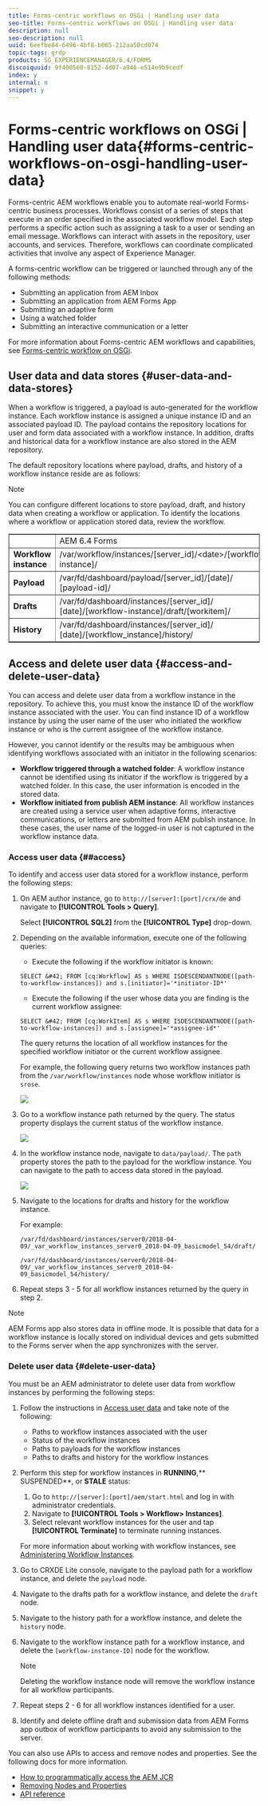 ```yaml
---
title: Forms-centric workflows on OSGi | Handling user data
seo-title: Forms-centric workflows on OSGi | Handling user data
description: null
seo-description: null
uuid: 6eefbe84-6496-4bf8-b065-212aa50cd074
topic-tags: grdp
products: SG_EXPERIENCEMANAGER/6.4/FORMS
discoiquuid: 9f400560-8152-4d07-a946-e514e9b9cedf
index: y
internal: n
snippet: y
---
```


# Forms-centric workflows on OSGi | Handling user data{#forms-centric-workflows-on-osgi-handling-user-data}

Forms-centric AEM workflows enable you to automate real-world Forms-centric business processes. Workflows consist of a series of steps that execute in an order specified in the associated workflow model. Each step performs a specific action such as assigning a task to a user or sending an email message. Workflows can interact with assets in the repository, user accounts, and services. Therefore, workflows can coordinate complicated activities that involve any aspect of Experience Manager.

A forms-centric workflow can be triggered or launched through any of the following methods:

* Submitting an application from AEM Inbox
* Submitting an application from AEM Forms App
* Submitting an adaptive form
* Using a watched folder
* Submitting an interactive communication or a letter

For more information about Forms-centric AEM workflows and capabilities, see [Forms-centric workflow on OSGi](../../forms/using/aem-forms-workflow.md).

## User data and data stores {#user-data-and-data-stores}

When a workflow is triggered, a payload is auto-generated for the workflow instance. Each workflow instance is assigned a unique instance ID and an associated payload ID. The payload contains the repository locations for user and form data associated with a workflow instance. In addition, drafts and historical data for a workflow instance are also stored in the AEM repository.

The default repository locations where payload, drafts, and history of a workflow instance reside are as follows:

>[!NOTE]
>
>You can configure different locations to store payload, draft, and history data when creating a workflow or application. To identify the locations where a workflow or application stored data, review the workflow.

<table border="1" cellpadding="1" cellspacing="0" width="100%"> 
 <tbody> 
  <tr> 
   <td> </td> 
   <td>AEM 6.4 Forms</td> 
   <td>AEM 6.3 Forms</td> 
  </tr> 
  <tr> 
   <td><strong>Workflow <br /> instance</strong></td> 
   <td>/var/workflow/instances/[server_id]/&lt;date&gt;/[workflow-instance]/</td> 
   <td>/etc/workflow/instances/[server_id]/[date]/[workflow-instance]/</td> 
  </tr> 
  <tr> 
   <td><strong>Payload</strong></td> 
   <td>/var/fd/dashboard/payload/[server_id]/[date]/<br /> [payload-id]/</td> 
   <td>/etc/fd/dashboard/payload/[server_id]/[date]/<br /> [payload-id]/</td> 
  </tr> 
  <tr> 
   <td><strong>Drafts</strong></td> 
   <td>/var/fd/dashboard/instances/[server_id]/<br /> [date]/[workflow-instance]/draft/[workitem]/</td> 
   <td>/etc/fd/dashboard/instances/[server_id]/<br /> [date]/[workflow-instance]/draft/[workitem]/</td> 
  </tr> 
  <tr> 
   <td><strong>History</strong></td> 
   <td>/var/fd/dashboard/instances/[server_id]/<br /> [date]/[workflow_instance]/history/</td> 
   <td>/etc/fd/dashboard/instances/[server_id]/<br /> [date]/[workflow_instance]/history/</td> 
  </tr> 
 </tbody> 
</table>

## Access and delete user data {#access-and-delete-user-data}

You can access and delete user data from a workflow instance in the repository. To achieve this, you must know the instance ID of the workflow instance associated with the user. You can find instance ID of a workflow instance by using the user name of the user who initiated the workflow instance or who is the current assignee of the workflow instance.

However, you cannot identify or the results may be ambiguous when identifying workflows associated with an initiator in the following scenarios:

* **Workflow triggered through a watched folder**: A workflow instance cannot be identified using its initiator if the workflow is triggered by a watched folder. In this case, the user information is encoded in the stored data.
* **Workflow initiated from publish AEM instance**: All workflow instances are created using a service user when adaptive forms, interactive communications, or letters are submitted from AEM publish instance. In these cases, the user name of the logged-in user is not captured in the workflow instance data.

### Access user data {##access}

To identify and access user data stored for a workflow instance, perform the following steps:

1. On AEM author instance, go to `http://[server]:[port]/crx/de` and navigate to **[!UICONTROL Tools > Query]**.

   Select **[!UICONTROL SQL2]** from the **[!UICONTROL Type]** drop-down.

1. Depending on the available information, execute one of the following queries:

    * Execute the following if the workflow initiator is known:

   `SELECT &#42; FROM [cq:Workflow] AS s WHERE ISDESCENDANTNODE([path-to-workflow-instances]) and s.[initiator]='*initiator-ID*'`

    * Execute the following if the user whose data you are finding is the current workflow assignee:

   `SELECT &#42; FROM [cq:WorkItem] AS s WHERE ISDESCENDANTNODE([path-to-workflow-instances]) and s.[assignee]='*assignee-id*'`

   The query returns the location of all workflow instances for the specified workflow initiator or the current workflow assignee.

   For example, the following query returns two workflow instances path from the `/var/workflow/instances` node whose workflow initiator is `srose`.

   ![](assets/workflow-instance.png)

1. Go to a workflow instance path returned by the query. The status property displays the current status of the workflow instance.

   ![](assets/status.png)

1. In the workflow instance node, navigate to `data/payload/`. The `path` property stores the path to the payload for the workflow instance. You can navigate to the path to access data stored in the payload. 

   ![](assets/payload-path.png)

1. Navigate to the locations for drafts and history for the workflow instance.

   For example:

   `/var/fd/dashboard/instances/server0/2018-04-09/_var_workflow_instances_server0_2018-04-09_basicmodel_54/draft/`

   `/var/fd/dashboard/instances/server0/2018-04-09/_var_workflow_instances_server0_2018-04-09_basicmodel_54/history/`

1. Repeat steps 3 - 5 for all workflow instances returned by the query in step 2.

>[!NOTE]
>
>AEM Forms app also stores data in offline mode. It is possible that data for a workflow instance is locally stored on individual devices and gets submitted to the Forms server when the app synchronizes with the server.

### Delete user data {#delete-user-data}

You must be an AEM administrator to delete user data from workflow instances by performing the following steps:

1. Follow the instructions in [Access user data](../../forms/using/forms-workflow-osgi-handling-user-data.md#access) and take note of the following:

    * Paths to workflow instances associated with the user
    * Status of the workflow instances
    * Paths to payloads for the workflow instances
    * Paths to drafts and history for the workflow instances

1. Perform this step for workflow instances in **RUNNING**,** SUSPENDED**, or **STALE** status:

    1. Go to `http://[server]:[port]/aem/start.html` and log in with administrator credentials.
    1. Navigate to **[!UICONTROL Tools > Workflow> Instances]**.
    1. Select relevant workflow instances for the user and tap **[!UICONTROL Terminate]** to terminate running instances.

   For more information about working with workflow instances, see [Administering Workflow Instances](../../sites/administering/using/workflows-administering.md).

1. Go to CRXDE Lite console, navigate to the payload path for a workflow instance, and delete the `payload` node.
1. Navigate to the drafts path for a workflow instance, and delete the `draft` node.
1. Navigate to the history path for a workflow instance, and delete the `history` node.
1. Navigate to the workflow instance path for a workflow instance, and delete the `[workflow-instance-ID]` node for the workflow.

   >[!NOTE]
   >
   >Deleting the workflow instance node will remove the workflow instance for all workflow participants.

1. Repeat steps 2 - 6 for all workflow instances identified for a user.
1. Identify and delete offline draft and submission data from AEM Forms app outbox of workflow participants to avoid any submission to the server.

You can also use APIs to access and remove nodes and properties. See the following docs for more information.

* [How to programmatically access the AEM JCR](../../sites/developing/using/access-jcr.md)
* [Removing Nodes and Properties](https://docs.adobe.com/docs/en/spec/jcr/2.0/10_Writing.html#10.9%20Removing%20Nodes%20and%20Properties)
* [API reference](https://helpx.adobe.com/experience-manager/6-3/sites/developing/using/reference-materials/javadoc/overview-summary.html)


